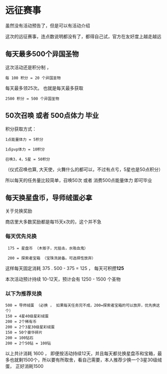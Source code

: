 # 远征赛事

虽然没有活动预告了，但是可以有活动介绍

这次的远征赛事，连点数说明都没有了，都得自己试，官方在友好度上越走越远

## 每天最多500个异国圣物

这次活动还是积分制 ，

```text
每 100 积分 = 20 个异国圣物
```

每天最多领25次。 也就是每天最多获取

```text
2500 积分 = 500 个异国圣物
```

## 50次召唤 或者 500点体力 毕业

积分获取方式：

```text
1点能量体力 = 5积分

1点pvp体力 = 10积分

召唤3，4，5星 = 50积分
```

（仪式召唤也算, 大天使，火舞什么的都可以，不过有点亏，5星也是50点积分）

所以每天的任务量比较简单，召唤50次 或者 消费500点能量体力 即可毕业

## 每天换星盘币，导师绒蛋必拿

关于兑换奖励

商店里大多数奖励都是每15天x次的，这个并不急

### 每天优先兑换

```text
 175 = 星盘币 （木贩子，光狙击，水吸血鬼）

 200 = 探索者宝箱 （宝珠洗装备。可选择性放弃）
```

这样每天固定消耗 375 . 500 - 375 = 125 ， 每天可积攒**125**

本次活动预计持续 10-12天，预计会有 1250 - 1500 个圣物

### 以下为推荐兑换

```text
500 = 导师绒蛋 （必换 ， 如果每天任务完不成，200=探索者宝箱的可以放弃，优先换这个）
150 = 4星40级星彩绒蛋
200 = 2个稀有币
200 = 2个3星30级星彩绒蛋
150 = 50个豪华碎片
200 = 100钻石
200 = 2个50钻 = 100钻
```

以上共计消耗 1600 ， 即便按活动持续12天，并且每天都兑换星盘币和宝箱，最多也就剩1500个，所以要有所取舍，看自己需要，本人推荐少换一个3星30级绒蛋， 正好消耗1500

